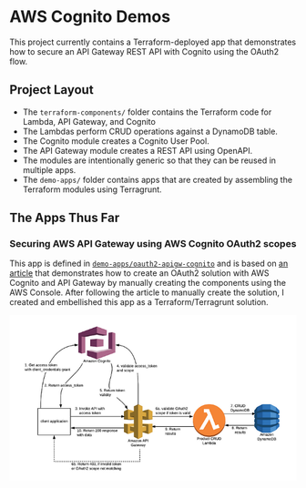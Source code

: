 # AWS Cognito Demos

This project currently contains a Terraform-deployed app that demonstrates how to secure an API Gateway REST API with Cognito using the OAuth2 flow.

## Project Layout
- The `terraform-components/` folder contains the Terraform code for Lambda, API Gateway, and Cognito
- The Lambdas perform CRUD operations against a DynamoDB table.
- The Cognito module creates a Cognito User Pool.
- The API Gateway module creates a REST API using OpenAPI. 
- The modules are intentionally generic so that they can be reused in multiple apps.
- The `demo-apps/` folder contains apps that are created by assembling the Terraform modules using Terragrunt. 

## The Apps Thus Far

### Securing AWS API Gateway using AWS Cognito OAuth2 scopes
This app is defined in [`demo-apps/oauth2-apigw-cognito`](demo-apps/oauth2-apigw-cognito) and is based on [an article](https://awskarthik82.medium.com/part-1-securing-aws-api-gateway-using-aws-cognito-oauth2-scopes-410e7fb4a4c0) that demonstrates how to create an OAuth2 solution with AWS Cognito and API Gateway by manually creating the components using the AWS Console. After following the article to manually create the solution, I created and embellished this app as a Terraform/Terragrunt solution.

<img src="images/Cognito-OAuth2.png">